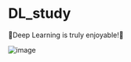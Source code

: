# DL_study
🤗Deep Learning is truly enjoyable!🤗


![image](https://github.com/user-attachments/assets/1a7c3cf1-8037-4251-9c37-a126de797a72)
